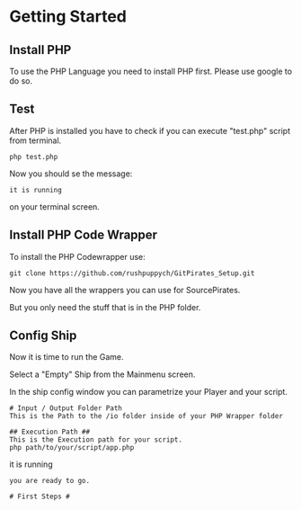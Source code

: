 # Getting Started
## Install PHP
To use the PHP Language you need to install PHP first.
Please use google to do so.

## Test
After PHP is installed you have to check if you can execute  "test.php" script from terminal.
```
php test.php
```

Now you should se the message:
```
it is running
```
on your terminal screen.

## Install PHP Code Wrapper
To install the PHP Codewrapper use:
```
git clone https://github.com/rushpuppych/GitPirates_Setup.git
```

Now you have all the wrappers you can use for SourcePirates.

But you only need the stuff that is in the PHP folder.


## Config Ship
Now it is time to run the Game.

Select a "Empty" Ship from the Mainmenu screen.

In the ship config window you can parametrize your Player and your script.

```
# Input / Output Folder Path
This is the Path to the /io folder inside of your PHP Wrapper folder

## Execution Path ##
This is the Execution path for your script.
php path/to/your/script/app.php
```
it is running
```
you are ready to go.

# First Steps #
